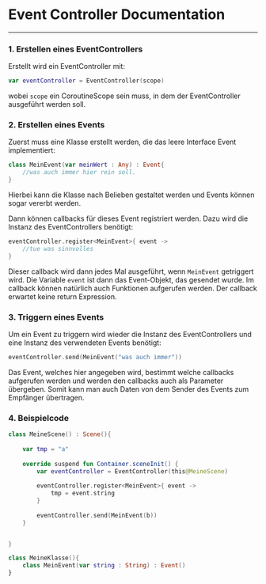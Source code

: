 # Event Controller Documentation
___
### 1. Erstellen eines EventControllers
Erstellt wird ein EventController mit:
```kotlin
var eventController = EventController(scope)
```
wobei `scope` ein CoroutineScope sein muss, in dem der EventController ausgeführt werden soll.

### 2. Erstellen eines Events
Zuerst muss eine Klasse erstellt werden, die das leere Interface Event implementiert:
```kotlin
class MeinEvent(var meinWert : Any) : Event{
    //was auch immer hier rein soll.
}
```
Hierbei kann die Klasse nach Belieben gestaltet werden und Events können sogar vererbt werden.

Dann können callbacks für dieses Event registriert werden. Dazu wird die Instanz des EventControllers 
benötigt:
```kotlin
eventController.register<MeinEvent>{ event ->
    //tue was sinnvolles
}
```
Dieser callback wird dann jedes Mal ausgeführt, wenn `MeinEvent` getriggert wird.
Die Variable `event` ist dann das Event-Objekt, das gesendet wurde.
Im callback können natürlich auch Funktionen aufgerufen werden.
Der callback erwartet keine return Expression.

### 3. Triggern eines Events
Um ein Event zu triggern wird wieder die Instanz des EventControllers und eine Instanz des verwendeten Events benötigt:
```kotlin
eventController.send(MeinEvent("was auch immer"))
```
Das Event, welches hier angegeben wird, bestimmt welche callbacks aufgerufen werden und werden den callbacks 
auch als Parameter übergeben. Somit kann man auch Daten von dem Sender des Events zum Empfänger übertragen.

### 4. Beispielcode
```kotlin
class MeineScene() : Scene(){
    
    var tmp = "a"
    
    override suspend fun Container.sceneInit() {
        var eventController = EventController(this@MeineScene)
        
        eventController.register<MeinEvent>{ event -> 
            tmp = event.string
        }
        
        eventController.send(MeinEvent(b))
    }


}

class MeineKlasse(){
    class MeinEvent(var string : String) : Event()
}
```